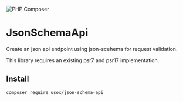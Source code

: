![PHP Composer](https://github.com/usox/json-schema-api/workflows/PHP%20Composer/badge.svg)


# JsonSchemaApi

Create an json api endpoint using json-scehema for request validation.

This library requires an existing psr7 and psr17 implementation.

## Install

```
composer require usox/json-schema-api
```
